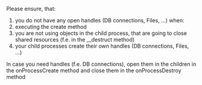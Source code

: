 Please ensure, that:
 1. you do not have any open handles (DB connections, Files, ...) when:
   1. executing the create method
 1. you are not using objects in the child process, that are going to close shared resources (f.e. in the __destruct method)
 1. your child processes create their own handles (DB connections, Files, ...)

In case you need handles (f.e. DB connections), open them in the children in the onProcessCreate method and close them in the onProcessDestroy method

